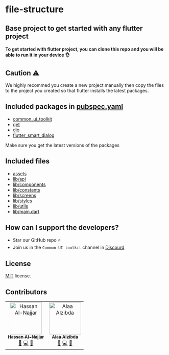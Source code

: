 # file-structure
## Base project to get started with any flutter project

#### To get started with flutter project, you can clone this repo and you will be able to run it in your device 👌

## Caution ⚠️
We highly recommed you create a new project manually then copy the files to the project you created so that flutter installs the latest packages.

## Included packages in [pubspec.yaml](https://github.com/HROKA/file-structure/blob/main/pubspec.yaml)
- [common_ui_toolkit](https://pub.dev/packages/common_ui_toolkit)
- [get](https://pub.dev/packages/get)
- [dio](https://pub.dev/packages/dio)
- [flutter_smart_dialog](https://pub.dev/packages/flutter_smart_dialog)

Make sure you get the latest versions of the packages

## Included files
- [assets](https://github.com/HROKA/file-structure/tree/main/assets)
- [lib/api](https://github.com/HROKA/file-structure/tree/main/lib/api)
- [lib/components](https://github.com/HROKA/file-structure/tree/main/lib/components)
- [lib/constants](https://github.com/HROKA/file-structure/tree/main/lib/constants)
- [lib/screens](https://github.com/HROKA/file-structure/tree/main/lib/screens)
- [lib/styles](https://github.com/HROKA/file-structure/tree/main/lib/styles)
- [lib/utils](https://github.com/HROKA/file-structure/tree/main/lib/utils)
- [lib/main.dart](https://github.com/HROKA/file-structure/blob/main/lib/main.dart)



## How can I support the developers?
- Star our GitHub repo :star:
- Join us in the `Common UI toolkit` channel in [Discourd](https://discord.gg/SZXWPjdufA)
<!-- - Read us on [Medium][]
- Follow us on [Twitter][]
- Like our page on [Facebook][] -->

## License
[MIT](LICENSE.txt) license.

## Contributors
<table>
  <tr>
    <td align="center"><a href="https://github.com/hassanannajjar"><img src="https://i.imgur.com/b7cW65h.png" width="100px;" alt="Hassan Al-Najjar"/><br /><sub><b>Hassan Al-Najjar</b></sub></a><br /><a href="" title="Ideas, Planning, & Feedback">🤔</a> <a href="" title="Code">💻</a> <a href="" title="Documentation">📖</a></td>
    <td align="center"><a href="https://github.com/alaaalzibda"><img src="https://i.imgur.com/6shsHMb.png" width="100px;" alt="Alaa Alzibda"/><br /><sub><b>Alaa Alzibda</b></sub></a><br /><a href="" title="Ideas, Planning, & Feedback">🤔</a> <a href="" title="Code">💻</a> <a href="" title="Documentation">📖</a></td>
</tr>
</table>
